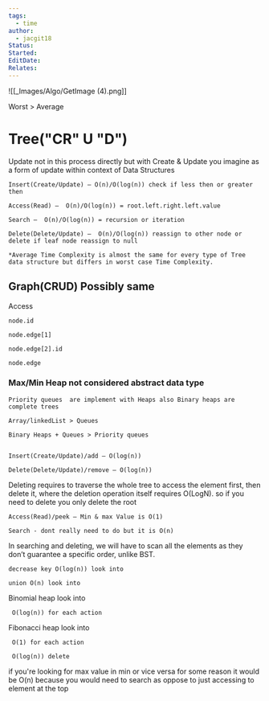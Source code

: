 ```yaml
---
tags:
  - time
author:
  - jacgit18
Status: 
Started: 
EditDate: 
Relates:
---
```

![[_Images/Algo/GetImage (4).png]]

Worst > Average 

# Tree("CR" U "D") 
Update not in this process directly but with Create & Update you imagine as a form of update within context of Data Structures  

	Insert(Create/Update) — O(n)/O(log(n)) check if less then or greater then 
	
	Access(Read) —  O(n)/O(log(n)) = root.left.right.left.value 
	
	Search —  O(n)/O(log(n)) = recursion or iteration 
	
	Delete(Delete/Update) —  O(n)/O(log(n)) reassign to other node or delete if leaf node reassign to null 
	
	*Average Time Complexity is almost the same for every type of Tree data structure but differs in worst case Time Complexity. 

## Graph(CRUD) Possibly same 

Access   
	
	node.id  
	
	node.edge[1]    
	
	node.edge[2].id        
	
	node.edge 

### Max/Min Heap not considered abstract data type 

	Priority queues  are implement with Heaps also Binary heaps are complete trees  
	
	Array/linkedList > Queues  
	
	Binary Heaps + Queues > Priority queues 
	
	
	Insert(Create/Update)/add — O(log(n))  
	
	Delete(Delete/Update)/remove — O(log(n)) 

Deleting requires to traverse the whole tree to access the element first, then delete it, where the deletion operation itself requires O(LogN). so if you need to delete you only delete the root

	Access(Read)/peek — Min & max Value is O(1) 
	
	Search - dont really need to do but it is O(n) 
	
In searching and deleting, we will have to scan all the elements as they don’t guarantee a specific order, unlike BST.
	
	decrease key O(log(n)) look into 
	
	union O(n) look into 

Binomial heap look into 

	 O(log(n)) for each action 

Fibonacci heap look into 

	 O(1) for each action 
	
	 O(log(n)) delete 

if you're looking for max value in min or vice versa for some reason it would be O(n) because you would need to search as oppose to just accessing to element at the top